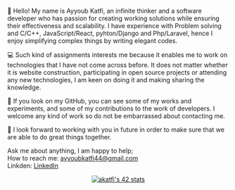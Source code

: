 👋 Hello! My name is Ayyoub Katfi, an infinite thinker and a software developer who has passion for creating working solutions while ensuring their effectiveness and scalability. I have experience with Problem solving and C/C++, JavaScript/React, pyhton/Django and Php/Laravel, hence I enjoy simplifying complex things by writing elegant codes.

💻 Such kind of assignments interests me because it enables me to work on technologies that I have not come across before. It does not matter whether it is website construction, participating in open source projects or attending any new technologies, I am keen on doing it and making sharing the knowledge.

🌟 If you look on my GitHub, you can see some of my works and experiments, and some of my contributions to the work of developers. I welcome any kind of work so do not be embarrassed about contacting me.

🚀 I look forward to working with you in future in order to make sure that we are able to do great things together.

Ask me about anything, I am happy to help; <br />
How to reach me: ayyoubkatfi44@gmail.com <br />
Linkden: <a href="[www.linkedin.com/in/ayyoub-katfi](https://www.linkedin.com/in/ayyoub-katfi-96459523a/)" target="_blank">LinkedIn</a> <br />


<div align="center">

[![akatfi's 42 stats](https://badge.mediaplus.ma/binary/akatfi)](https://github.com/oakoudad/badge42)

</div>
